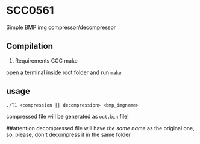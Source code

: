 # SCC0561

Simple BMP img compressor/decompressor

## Compilation

1. Requirements
	GCC
	make

open a terminal inside root folder and run `make`

## usage

`./T1 <compression || decompression> <bmp_imgname>`

compressed file will be generated as `out.bin` file!


##attention
decompressed file will have _the same name_ as the original one, so, please, don't decompress
it in the same folder